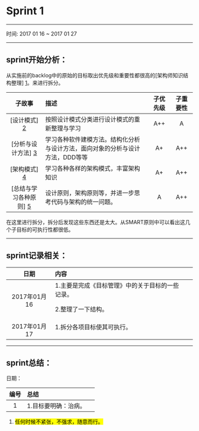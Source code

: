 # Sprint 1
----------------------------------

时间: 2017 01 16 ~ 2017 01 27

----------------------------------

## sprint开始分析：

从实施前的backlog中的原始的目标取出优先级和重要性都很高的[架构师知识结构整理] [1]。来进行拆分。

|子故事|描述|子优先级|子重要性|
|:-:|:-|:-:|:-:|
|[设计模式] [2]|按照设计模式分类进行设计模式的重新整理与学习|<div class="a_plus_plus">A++</div>|<div class="a">A</div>|
|[分析与设计方法] [3]|学习各种软件建模方法。结构化分析与设计方法，面向对象的分析与设计方法，DDD等等|<div class="a_plus">A+</div>|<div class="a_plus_plus">A++</div>|
|[架构模式] [4]|学习各种各样的架构模式，丰富架构知识|<div class="a_plus">A+</div>|<div class="a_plus_plus">A++</div>|
|[总结与学习各种原则] [5]|设计原则，架构原则等，并进一步思考代码与架构的统一问题。|<div class="a">A</div>|<div class="a_plus_plus">A++</div>|

在这里进行拆分，拆分后发现这些东西还是太大。从SMART原则中可以看出这几个子目标的可执行性都很低。

----------------------------------

## sprint记录相关：

|日期|内容||
|:-:|:-|:-:|
|2017年01月16|1.主要是完成《目标管理》中的关于目标的一些记录。<p>   2.整理了一下结构。 ||
|2017年01月17|1.拆分各项目标使其可执行。<p> ||

----------------------------------

## sprint总结：

日期：

|编号|总结||
|:-:|:--|:--|
|1|1.目标要明确：治病。||


1. <mark>任何时候不紧张，不强求，随意而行。</mark>

[1]: /学习与计划/3.实施/1.实施前的backlog/README.md#整理架构师知识体系 "架构师知识结构整理"
[2]: /学习与计划/3.实施/1.实施前的backlog/README.md#设计模式 "设计模式"
[3]: /学习与计划/3.实施/1.实施前的backlog/README.md#分析与设计方法 "分析与设计方法"
[4]: /学习与计划/3.实施/1.实施前的backlog/README.md#架构模式 "架构模式"
[5]: /学习与计划/3.实施/1.实施前的backlog/README.md#总结与学习各种原则 "总结与学习各种原则"